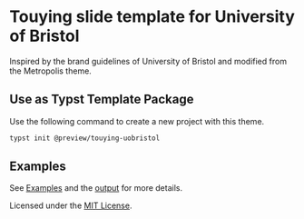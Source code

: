 # Touying slide template for University of Bristol

Inspired by the brand guidelines of University of Bristol and modified from the Metropolis theme.

## Use as Typst Template Package

Use the following command to create a new project with this theme.

```bash
typst init @preview/touying-uobristol
```

## Examples

See [Examples](./examples/example.typ) and the [output](./examples/example.pdf) for more details.

Licensed under the [MIT License](LICENSE).
